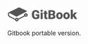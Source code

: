 
<a href="https://www.gitbook.com/"><img src="./gitbook.png" width="160" height="auto" alt="Gitbook" /></a>

Gitbook portable version.
